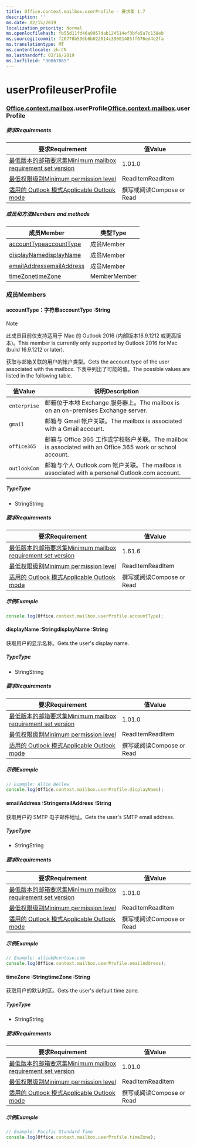 ```yaml
---
title: Office.context.mailbox.userProfile - 要求集 1.7
description: ''
ms.date: 02/15/2019
localization_priority: Normal
ms.openlocfilehash: fb55d11fd46a9957dab124514ef3bfe5a7c138eb
ms.sourcegitcommit: f26778b596b6b022814c39601485ff676ed4e2fa
ms.translationtype: MT
ms.contentlocale: zh-CN
ms.lasthandoff: 02/16/2019
ms.locfileid: "30067865"
---
```

# <a name="userprofile"></a><span data-ttu-id="0d230-102">userProfile</span><span class="sxs-lookup"><span data-stu-id="0d230-102">userProfile</span></span>

### <a name="officeofficemdcontextofficecontextmdmailboxofficecontextmailboxmduserprofile"></a><span data-ttu-id="0d230-103">[Office](Office.md)[.context](Office.context.md)[.mailbox](Office.context.mailbox.md).userProfile</span><span class="sxs-lookup"><span data-stu-id="0d230-103">[Office](Office.md)[.context](Office.context.md)[.mailbox](Office.context.mailbox.md).userProfile</span></span>

##### <a name="requirements"></a><span data-ttu-id="0d230-104">要求</span><span class="sxs-lookup"><span data-stu-id="0d230-104">Requirements</span></span>

|<span data-ttu-id="0d230-105">要求</span><span class="sxs-lookup"><span data-stu-id="0d230-105">Requirement</span></span>| <span data-ttu-id="0d230-106">值</span><span class="sxs-lookup"><span data-stu-id="0d230-106">Value</span></span>|
|---|---|
|[<span data-ttu-id="0d230-107">最低版本的邮箱要求集</span><span class="sxs-lookup"><span data-stu-id="0d230-107">Minimum mailbox requirement set version</span></span>](/office/dev/add-ins/reference/requirement-sets/outlook-api-requirement-sets)| <span data-ttu-id="0d230-108">1.0</span><span class="sxs-lookup"><span data-stu-id="0d230-108">1.0</span></span>|
|[<span data-ttu-id="0d230-109">最低权限级别</span><span class="sxs-lookup"><span data-stu-id="0d230-109">Minimum permission level</span></span>](https://docs.microsoft.com/outlook/add-ins/understanding-outlook-add-in-permissions)| <span data-ttu-id="0d230-110">ReadItem</span><span class="sxs-lookup"><span data-stu-id="0d230-110">ReadItem</span></span>|
|[<span data-ttu-id="0d230-111">适用的 Outlook 模式</span><span class="sxs-lookup"><span data-stu-id="0d230-111">Applicable Outlook mode</span></span>](https://docs.microsoft.com/outlook/add-ins/#extension-points)| <span data-ttu-id="0d230-112">撰写或阅读</span><span class="sxs-lookup"><span data-stu-id="0d230-112">Compose or Read</span></span>|

##### <a name="members-and-methods"></a><span data-ttu-id="0d230-113">成员和方法</span><span class="sxs-lookup"><span data-stu-id="0d230-113">Members and methods</span></span>

| <span data-ttu-id="0d230-114">成员</span><span class="sxs-lookup"><span data-stu-id="0d230-114">Member</span></span> | <span data-ttu-id="0d230-115">类型</span><span class="sxs-lookup"><span data-stu-id="0d230-115">Type</span></span> |
|--------|------|
| [<span data-ttu-id="0d230-116">accountType</span><span class="sxs-lookup"><span data-stu-id="0d230-116">accountType</span></span>](#accounttype-string) | <span data-ttu-id="0d230-117">成员</span><span class="sxs-lookup"><span data-stu-id="0d230-117">Member</span></span> |
| [<span data-ttu-id="0d230-118">displayName</span><span class="sxs-lookup"><span data-stu-id="0d230-118">displayName</span></span>](#displayname-string) | <span data-ttu-id="0d230-119">成员</span><span class="sxs-lookup"><span data-stu-id="0d230-119">Member</span></span> |
| [<span data-ttu-id="0d230-120">emailAddress</span><span class="sxs-lookup"><span data-stu-id="0d230-120">emailAddress</span></span>](#emailaddress-string) | <span data-ttu-id="0d230-121">成员</span><span class="sxs-lookup"><span data-stu-id="0d230-121">Member</span></span> |
| [<span data-ttu-id="0d230-122">timeZone</span><span class="sxs-lookup"><span data-stu-id="0d230-122">timeZone</span></span>](#timezone-string) | <span data-ttu-id="0d230-123">Member</span><span class="sxs-lookup"><span data-stu-id="0d230-123">Member</span></span> |

### <a name="members"></a><span data-ttu-id="0d230-124">成员</span><span class="sxs-lookup"><span data-stu-id="0d230-124">Members</span></span>

####  <a name="accounttype-string"></a><span data-ttu-id="0d230-125">accountType：字符串</span><span class="sxs-lookup"><span data-stu-id="0d230-125">accountType :String</span></span>

> [!NOTE]
> <span data-ttu-id="0d230-126">此成员目前仅支持适用于 Mac 的 Outlook 2016 (内部版本16.9.1212 或更高版本)。</span><span class="sxs-lookup"><span data-stu-id="0d230-126">This member is currently only supported by Outlook 2016 for Mac (build 16.9.1212 or later).</span></span>

<span data-ttu-id="0d230-127">获取与邮箱关联的用户的帐户类型。</span><span class="sxs-lookup"><span data-stu-id="0d230-127">Gets the account type of the user associated with the mailbox.</span></span> <span data-ttu-id="0d230-128">下表中列出了可能的值。</span><span class="sxs-lookup"><span data-stu-id="0d230-128">The possible values are listed in the following table.</span></span>

| <span data-ttu-id="0d230-129">值</span><span class="sxs-lookup"><span data-stu-id="0d230-129">Value</span></span> | <span data-ttu-id="0d230-130">说明</span><span class="sxs-lookup"><span data-stu-id="0d230-130">Description</span></span> |
|-------|-------------|
| `enterprise` | <span data-ttu-id="0d230-131">邮箱位于本地 Exchange 服务器上。</span><span class="sxs-lookup"><span data-stu-id="0d230-131">The mailbox is on an on-premises Exchange server.</span></span> |
| `gmail` | <span data-ttu-id="0d230-132">邮箱与 Gmail 帐户关联。</span><span class="sxs-lookup"><span data-stu-id="0d230-132">The mailbox is associated with a Gmail account.</span></span> |
| `office365` | <span data-ttu-id="0d230-133">邮箱与 Office 365 工作或学校帐户关联。</span><span class="sxs-lookup"><span data-stu-id="0d230-133">The mailbox is associated with an Office 365 work or school account.</span></span> |
| `outlookCom` | <span data-ttu-id="0d230-134">邮箱与个人 Outlook.com 帐户关联。</span><span class="sxs-lookup"><span data-stu-id="0d230-134">The mailbox is associated with a personal Outlook.com account.</span></span> |

##### <a name="type"></a><span data-ttu-id="0d230-135">Type</span><span class="sxs-lookup"><span data-stu-id="0d230-135">Type</span></span>

*   <span data-ttu-id="0d230-136">String</span><span class="sxs-lookup"><span data-stu-id="0d230-136">String</span></span>

##### <a name="requirements"></a><span data-ttu-id="0d230-137">要求</span><span class="sxs-lookup"><span data-stu-id="0d230-137">Requirements</span></span>

|<span data-ttu-id="0d230-138">要求</span><span class="sxs-lookup"><span data-stu-id="0d230-138">Requirement</span></span>| <span data-ttu-id="0d230-139">值</span><span class="sxs-lookup"><span data-stu-id="0d230-139">Value</span></span>|
|---|---|
|[<span data-ttu-id="0d230-140">最低版本的邮箱要求集</span><span class="sxs-lookup"><span data-stu-id="0d230-140">Minimum mailbox requirement set version</span></span>](/office/dev/add-ins/reference/requirement-sets/outlook-api-requirement-sets)| <span data-ttu-id="0d230-141">1.6</span><span class="sxs-lookup"><span data-stu-id="0d230-141">1.6</span></span> |
|[<span data-ttu-id="0d230-142">最低权限级别</span><span class="sxs-lookup"><span data-stu-id="0d230-142">Minimum permission level</span></span>](https://docs.microsoft.com/outlook/add-ins/understanding-outlook-add-in-permissions)| <span data-ttu-id="0d230-143">ReadItem</span><span class="sxs-lookup"><span data-stu-id="0d230-143">ReadItem</span></span>|
|[<span data-ttu-id="0d230-144">适用的 Outlook 模式</span><span class="sxs-lookup"><span data-stu-id="0d230-144">Applicable Outlook mode</span></span>](https://docs.microsoft.com/outlook/add-ins/#extension-points)| <span data-ttu-id="0d230-145">撰写或阅读</span><span class="sxs-lookup"><span data-stu-id="0d230-145">Compose or Read</span></span>|

##### <a name="example"></a><span data-ttu-id="0d230-146">示例</span><span class="sxs-lookup"><span data-stu-id="0d230-146">Example</span></span>

```javascript
console.log(Office.context.mailbox.userProfile.accountType);
```

####  <a name="displayname-string"></a><span data-ttu-id="0d230-147">displayName :String</span><span class="sxs-lookup"><span data-stu-id="0d230-147">displayName :String</span></span>

<span data-ttu-id="0d230-148">获取用户的显示名称。</span><span class="sxs-lookup"><span data-stu-id="0d230-148">Gets the user's display name.</span></span>

##### <a name="type"></a><span data-ttu-id="0d230-149">Type</span><span class="sxs-lookup"><span data-stu-id="0d230-149">Type</span></span>

*   <span data-ttu-id="0d230-150">String</span><span class="sxs-lookup"><span data-stu-id="0d230-150">String</span></span>

##### <a name="requirements"></a><span data-ttu-id="0d230-151">要求</span><span class="sxs-lookup"><span data-stu-id="0d230-151">Requirements</span></span>

|<span data-ttu-id="0d230-152">要求</span><span class="sxs-lookup"><span data-stu-id="0d230-152">Requirement</span></span>| <span data-ttu-id="0d230-153">值</span><span class="sxs-lookup"><span data-stu-id="0d230-153">Value</span></span>|
|---|---|
|[<span data-ttu-id="0d230-154">最低版本的邮箱要求集</span><span class="sxs-lookup"><span data-stu-id="0d230-154">Minimum mailbox requirement set version</span></span>](/office/dev/add-ins/reference/requirement-sets/outlook-api-requirement-sets)| <span data-ttu-id="0d230-155">1.0</span><span class="sxs-lookup"><span data-stu-id="0d230-155">1.0</span></span>|
|[<span data-ttu-id="0d230-156">最低权限级别</span><span class="sxs-lookup"><span data-stu-id="0d230-156">Minimum permission level</span></span>](https://docs.microsoft.com/outlook/add-ins/understanding-outlook-add-in-permissions)| <span data-ttu-id="0d230-157">ReadItem</span><span class="sxs-lookup"><span data-stu-id="0d230-157">ReadItem</span></span>|
|[<span data-ttu-id="0d230-158">适用的 Outlook 模式</span><span class="sxs-lookup"><span data-stu-id="0d230-158">Applicable Outlook mode</span></span>](https://docs.microsoft.com/outlook/add-ins/#extension-points)| <span data-ttu-id="0d230-159">撰写或阅读</span><span class="sxs-lookup"><span data-stu-id="0d230-159">Compose or Read</span></span>|

##### <a name="example"></a><span data-ttu-id="0d230-160">示例</span><span class="sxs-lookup"><span data-stu-id="0d230-160">Example</span></span>

```javascript
// Example: Allie Bellew
console.log(Office.context.mailbox.userProfile.displayName);
```

####  <a name="emailaddress-string"></a><span data-ttu-id="0d230-161">emailAddress :String</span><span class="sxs-lookup"><span data-stu-id="0d230-161">emailAddress :String</span></span>

<span data-ttu-id="0d230-162">获取用户的 SMTP 电子邮件地址。</span><span class="sxs-lookup"><span data-stu-id="0d230-162">Gets the user's SMTP email address.</span></span>

##### <a name="type"></a><span data-ttu-id="0d230-163">Type</span><span class="sxs-lookup"><span data-stu-id="0d230-163">Type</span></span>

*   <span data-ttu-id="0d230-164">String</span><span class="sxs-lookup"><span data-stu-id="0d230-164">String</span></span>

##### <a name="requirements"></a><span data-ttu-id="0d230-165">要求</span><span class="sxs-lookup"><span data-stu-id="0d230-165">Requirements</span></span>

|<span data-ttu-id="0d230-166">要求</span><span class="sxs-lookup"><span data-stu-id="0d230-166">Requirement</span></span>| <span data-ttu-id="0d230-167">值</span><span class="sxs-lookup"><span data-stu-id="0d230-167">Value</span></span>|
|---|---|
|[<span data-ttu-id="0d230-168">最低版本的邮箱要求集</span><span class="sxs-lookup"><span data-stu-id="0d230-168">Minimum mailbox requirement set version</span></span>](/office/dev/add-ins/reference/requirement-sets/outlook-api-requirement-sets)| <span data-ttu-id="0d230-169">1.0</span><span class="sxs-lookup"><span data-stu-id="0d230-169">1.0</span></span>|
|[<span data-ttu-id="0d230-170">最低权限级别</span><span class="sxs-lookup"><span data-stu-id="0d230-170">Minimum permission level</span></span>](https://docs.microsoft.com/outlook/add-ins/understanding-outlook-add-in-permissions)| <span data-ttu-id="0d230-171">ReadItem</span><span class="sxs-lookup"><span data-stu-id="0d230-171">ReadItem</span></span>|
|[<span data-ttu-id="0d230-172">适用的 Outlook 模式</span><span class="sxs-lookup"><span data-stu-id="0d230-172">Applicable Outlook mode</span></span>](https://docs.microsoft.com/outlook/add-ins/#extension-points)| <span data-ttu-id="0d230-173">撰写或阅读</span><span class="sxs-lookup"><span data-stu-id="0d230-173">Compose or Read</span></span>|

##### <a name="example"></a><span data-ttu-id="0d230-174">示例</span><span class="sxs-lookup"><span data-stu-id="0d230-174">Example</span></span>

```javascript
// Example: allieb@contoso.com
console.log(Office.context.mailbox.userProfile.emailAddress);
```

####  <a name="timezone-string"></a><span data-ttu-id="0d230-175">timeZone :String</span><span class="sxs-lookup"><span data-stu-id="0d230-175">timeZone :String</span></span>

<span data-ttu-id="0d230-176">获取用户的默认时区。</span><span class="sxs-lookup"><span data-stu-id="0d230-176">Gets the user's default time zone.</span></span>

##### <a name="type"></a><span data-ttu-id="0d230-177">Type</span><span class="sxs-lookup"><span data-stu-id="0d230-177">Type</span></span>

*   <span data-ttu-id="0d230-178">String</span><span class="sxs-lookup"><span data-stu-id="0d230-178">String</span></span>

##### <a name="requirements"></a><span data-ttu-id="0d230-179">要求</span><span class="sxs-lookup"><span data-stu-id="0d230-179">Requirements</span></span>

|<span data-ttu-id="0d230-180">要求</span><span class="sxs-lookup"><span data-stu-id="0d230-180">Requirement</span></span>| <span data-ttu-id="0d230-181">值</span><span class="sxs-lookup"><span data-stu-id="0d230-181">Value</span></span>|
|---|---|
|[<span data-ttu-id="0d230-182">最低版本的邮箱要求集</span><span class="sxs-lookup"><span data-stu-id="0d230-182">Minimum mailbox requirement set version</span></span>](/office/dev/add-ins/reference/requirement-sets/outlook-api-requirement-sets)| <span data-ttu-id="0d230-183">1.0</span><span class="sxs-lookup"><span data-stu-id="0d230-183">1.0</span></span>|
|[<span data-ttu-id="0d230-184">最低权限级别</span><span class="sxs-lookup"><span data-stu-id="0d230-184">Minimum permission level</span></span>](https://docs.microsoft.com/outlook/add-ins/understanding-outlook-add-in-permissions)| <span data-ttu-id="0d230-185">ReadItem</span><span class="sxs-lookup"><span data-stu-id="0d230-185">ReadItem</span></span>|
|[<span data-ttu-id="0d230-186">适用的 Outlook 模式</span><span class="sxs-lookup"><span data-stu-id="0d230-186">Applicable Outlook mode</span></span>](https://docs.microsoft.com/outlook/add-ins/#extension-points)| <span data-ttu-id="0d230-187">撰写或阅读</span><span class="sxs-lookup"><span data-stu-id="0d230-187">Compose or Read</span></span>|

##### <a name="example"></a><span data-ttu-id="0d230-188">示例</span><span class="sxs-lookup"><span data-stu-id="0d230-188">Example</span></span>

```javascript
// Example: Pacific Standard Time
console.log(Office.context.mailbox.userProfile.timeZone);
```
